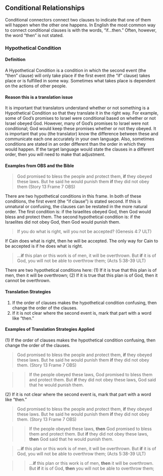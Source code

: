 ## Conditional Relationships

Conditional connectors connect two clauses to indicate that one of them will happen when the other one happens. In English the most common way to connect conditional clauses is with the words, “if…then.” Often, however, the word “then” is not stated.

### Hypothetical Condition

#### Definition

A Hypothetical Condition is a condition in which the second event (the “then” clause) will only take place if the first event (the “if” clause) takes place or is fulfilled in some way. Sometimes what takes place is dependent on the actions of other people.

#### Reason this is a translation issue

It is important that translators understand whether or not something is a Hypothetical Condition so that they translate it in the right way. For example, some of God’s promises to Israel were conditional based on whether or not Israel obeyed God. However, many of God’s promises to Israel were not conditional; God would keep these promises whether or not they obeyed. It is important that you (the translator) know the difference between these and communicate each one accurately in your own language.
Also, sometimes conditions are stated in an order different than the order in which they would happen. If the target language would state the clauses in a different order, then you will need to make that adjustment.

#### Examples from OBS and the Bible

> God promised to bless the people and protect them, **if** they obeyed these laws. But he said he would punish them **if** they did not obey them (Story 13 Frame 7 OBS)

There are two hypothetical conditions in this frame. In both of these conditions, the first event (the “if clause”) is stated second. If this is unnatural or confusing, the clauses can be restated in the more natural order. The first condition is: if the Israelites obeyed God, then God would bless and protect them. The second hypothetical condition is: if the Israelites did not obey God, then God would punish them. 

> If you do what is right, will you not be accepted? (Genesis 4:7 ULT)

If Cain does what is right, then he will be accepted. The only way for Cain to be accepted is if he does what is right.

> …**if** this plan or this work is of men, it will be overthrown. But **if** it is of God, you will not be able to overthrow them; (Acts 5:38-39 ULT)

There are two hypothetical conditions here: (1) If it is true that this plan is of men, then it will be overthrown; (2) If it is true that this plan is of God, then it cannot be overthrown.

#### Translation Strategies

1. If the order of clauses makes the hypothetical condition confusing, then change the order of the clauses.
2. If it is not clear where the second event is, mark that part with a word like “then.”

#### Examples of Translation Strategies Applied

(1) If the order of clauses makes the hypothetical condition confusing, then change the order of the clauses.

> God promised to bless the people and protect them, **if** they obeyed these laws. But he said he would punish them **if** they did not obey them. (Story 13 Frame 7 OBS)
  
>> If the people obeyed these laws, God promised to bless them and protect them. But **if** they did not obey these laws, God said that he would punish them. 

(2) If it is not clear where the second event is, mark that part with a word like “then.”

> God promised to bless the people and protect them, **if** they obeyed these laws. But he said he would punish them **if** they did not obey them. (Story 13 Frame 7 OBS)
  
>> If the people obeyed these laws, **then** God promised to bless them and protect them. But **if** they did not obey these laws, **then** God said that he would punish them.
  
> …**if** this plan or this work is of men, it will be overthrown. But **if** it is of God, you will not be able to overthrow them; (Acts 5:38-39 ULT)
  
>> …**if** this plan or this work is of men, **then** it will be overthrown. But **if** it is of God, **then** you will not be able to overthrow them; 

